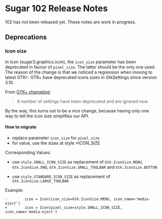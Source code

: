 Sugar 102 Release Notes
=======================

102 has not been released yet.  These notes are work in progress.

Deprecations
------------

### Icon size

In Icon (sugar3.graphics.icon), the `icon_size` parameter has been
deprecated in favour of `pixel_size`.  The latter should be the only
one used.  The reason of the change is that we noticed a regression
when moving to latest GTK+.  GTK+ have deprecated icons sizes in
GtkSettings since version 3.10.

From [GTK+ changelog](https://git.gnome.org/browse/gtk+/plain/NEWS?id=3.10.0):

> A number of settings have been deprecated and are ignored now.

By the way, this turns out to be a nice change, because having only
one way to tell the icon size simplifies our API.

#### How to migrate

- replace parameter `icon_size` for `pixel_size`
- for value, use the sizes at style.*ICON_SIZE

Corresponding Values:

- use `style.SMALL_ICON_SIZE` as replacement of `Gtk.IconSize.MENU`,
  `Gtk.IconSize.DND`, `Gtk.IconSize.SMALL_TOOLBAR` and
  `Gtk.IconSize.BUTTON`

- use `style.STANDARD_ICON_SIZE` as replacement of
  `Gtk.IconSize.LARGE_TOOLBAR`

Example:

    -        icon = Icon(icon_size=Gtk.IconSize.MENU, icon_name='media-eject')
    +        icon = Icon(pixel_size=style.SMALL_ICON_SIZE, icon_name='media-eject')

